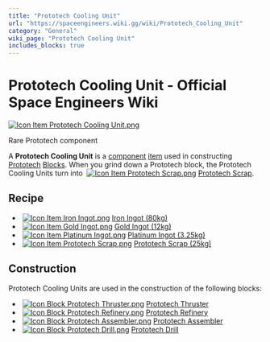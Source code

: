 ```yaml
---
title: "Prototech Cooling Unit"
url: "https://spaceengineers.wiki.gg/wiki/Prototech_Cooling_Unit"
category: "General"
wiki_page: "Prototech Cooling Unit"
includes_blocks: true
---
```


# Prototech Cooling Unit - Official Space Engineers Wiki

[![Icon Item Prototech Cooling Unit.png](https://spaceengineers.wiki.gg/images/thumb/Icon_Item_Prototech_Cooling_Unit.png/100px-Icon_Item_Prototech_Cooling_Unit.png?d0b542)](https://spaceengineers.wiki.gg/wiki/File:Icon_Item_Prototech_Cooling_Unit.png)

Rare Prototech component

A **Prototech Cooling Unit** is a [component](https://spaceengineers.wiki.gg/wiki/Component "Component") [item](https://spaceengineers.wiki.gg/wiki/Item "Item") used in constructing [Prototech](https://spaceengineers.wiki.gg/wiki/Prototech "Prototech") [Blocks](https://spaceengineers.wiki.gg/wiki/Block "Block"). When you grind down a Prototech block, the Prototech Cooling Units turn into  [![Icon Item Prototech Scrap.png](https://spaceengineers.wiki.gg/images/thumb/Icon_Item_Prototech_Scrap.png/21px-Icon_Item_Prototech_Scrap.png?d7a28d)](https://spaceengineers.wiki.gg/wiki/Prototech_Scrap "Prototech Scrap") [Prototech Scrap](https://spaceengineers.wiki.gg/wiki/Prototech_Scrap "Prototech Scrap").

## Recipe

*    [![Icon Item Iron Ingot.png](https://spaceengineers.wiki.gg/images/thumb/Icon_Item_Iron_Ingot.png/21px-Icon_Item_Iron_Ingot.png?388ec0)](https://spaceengineers.wiki.gg/wiki/Iron_Ingot "Iron Ingot") [Iron Ingot (80kg)](https://spaceengineers.wiki.gg/wiki/Iron_Ingot "Iron Ingot")
*    [![Icon Item Gold Ingot.png](https://spaceengineers.wiki.gg/images/thumb/Icon_Item_Gold_Ingot.png/21px-Icon_Item_Gold_Ingot.png?9fb6c7)](https://spaceengineers.wiki.gg/wiki/Gold_Ingot "Gold Ingot") [Gold Ingot (12kg)](https://spaceengineers.wiki.gg/wiki/Gold_Ingot "Gold Ingot")
*    [![Icon Item Platinum Ingot.png](https://spaceengineers.wiki.gg/images/thumb/Icon_Item_Platinum_Ingot.png/21px-Icon_Item_Platinum_Ingot.png?aea3a0)](https://spaceengineers.wiki.gg/wiki/Platinum_Ingot "Platinum Ingot") [Platinum Ingot (3.25kg)](https://spaceengineers.wiki.gg/wiki/Platinum_Ingot "Platinum Ingot")
*    [![Icon Item Prototech Scrap.png](https://spaceengineers.wiki.gg/images/thumb/Icon_Item_Prototech_Scrap.png/21px-Icon_Item_Prototech_Scrap.png?d7a28d)](https://spaceengineers.wiki.gg/wiki/Prototech_Scrap "Prototech Scrap") [Prototech Scrap (25kg)](https://spaceengineers.wiki.gg/wiki/Prototech_Scrap "Prototech Scrap")

## Construction

Prototech Cooling Units are used in the construction of the following blocks:

*    [![Icon Block Prototech Thruster.png](https://spaceengineers.wiki.gg/images/thumb/Icon_Block_Prototech_Thruster.png/21px-Icon_Block_Prototech_Thruster.png?18fba1)](https://spaceengineers.wiki.gg/wiki/Prototech_Thruster "Prototech Thruster") [Prototech Thruster](https://spaceengineers.wiki.gg/wiki/Prototech_Thruster "Prototech Thruster")
*    [![Icon Block Prototech Refinery.png](https://spaceengineers.wiki.gg/images/thumb/Icon_Block_Prototech_Refinery.png/21px-Icon_Block_Prototech_Refinery.png?f2a428)](https://spaceengineers.wiki.gg/wiki/Prototech_Refinery "Prototech Refinery") [Prototech Refinery](https://spaceengineers.wiki.gg/wiki/Prototech_Refinery "Prototech Refinery")
*    [![Icon Block Prototech Assembler.png](https://spaceengineers.wiki.gg/images/thumb/Icon_Block_Prototech_Assembler.png/21px-Icon_Block_Prototech_Assembler.png?1b6f74)](https://spaceengineers.wiki.gg/wiki/Prototech_Assembler "Prototech Assembler") [Prototech Assembler](https://spaceengineers.wiki.gg/wiki/Prototech_Assembler "Prototech Assembler")
*    [![Icon Block Prototech Drill.png](https://spaceengineers.wiki.gg/images/thumb/Icon_Block_Prototech_Drill.png/21px-Icon_Block_Prototech_Drill.png?d90d38)](https://spaceengineers.wiki.gg/wiki/Prototech_Drill "Prototech Drill") [Prototech Drill](https://spaceengineers.wiki.gg/wiki/Prototech_Drill "Prototech Drill")